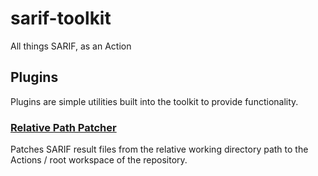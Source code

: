 # sarif-toolkit
All things SARIF, as an Action


## Plugins

Plugins are simple utilities built into the toolkit to provide functionality.

### [Relative Path Patcher](./relativepaths/README.md)

Patches SARIF result files from the relative working directory path to the Actions / root workspace of the repository.
